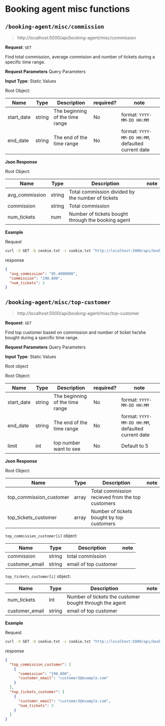 # Booking agent misc functions

## `/booking-agent/misc/commission`

>http://localhost:5000/api/booking-agent/misc/commission

**Request**: `GET`

Find total commission, average commision and number of tickets during a specific time range.

**Request Parameters** Query Parameters

**Input Type**: Static Values

Root Object:

| Name | Type | Description | required? | note |
| ---- | ---- | ----------- | --------- | ---- |
| start_date | string | The beginning of the time range | No | format: `YYYY-MM-DD HH:MM` |
| end_date | string | The end of the time range | No | format: `YYYY-MM-DD HH:MM`, defaulted current date |

**Json Response**

Root Object:

| Name | Type | Description | note |
| ---- | ---- | ----------- | ---- |
| avg_commission | string | Total commission divided by the number of tickets | |
| commission | string | Total commission | |
| num_tickets | num | Number of tickets bought through the booking agent | |

**Example**

Request

```bash
curl -X GET -b cookie.txt -c cookie.txt "http://localhost:5000/api/booking-agent/misc/commission?start_date=2023-01-01&end_date=2024-10-01"
```

response

```json
{
  "avg_commission": "95.4000000",
  "commission": "190.800",
  "num_tickets": 2
}
```

## `/booking-agent/misc/top-customer`

>http://localhost:5000/api/booking-agent/misc/top-customer

**Request**: `GET`

Find top customer based on commission and number of ticket he/she bought during a specific time range.

**Request Parameters** Query Parameters

**Input Type**: Static Values

Root object

Root Object:

| Name | Type | Description | required? | note |
| ---- | ---- | ----------- | --------- | ---- |
| start_date | string | The beginning of the time range | No | format: `YYYY-MM-DD HH:MM` |
| end_date | string | The end of the time range | No | format: `YYYY-MM-DD HH:MM`, defaulted current date |
| limit | int | top number want to see | No | Default to 5 |

**Json Response**

Root Object:

| Name | Type | Description | note |
| ---- | ---- | ----------- | ---- |
| top_commission_customer | array | Total commission recieved from the top customers | |
| top_tickets_customer | array | Number of tickets bought by top customers | |

`top_commission_customer[i]` object:

| Name | Type | Description | note |
| ---- | ---- | ----------- | ---- |
| commission | string | total commission | |
| customer_email | string | email of top customer | |

`top_tickets_customer[i]` object:

| Name | Type | Description | note |
| ---- | ---- | ----------- | ---- |
| num_tickets | int | Number of tickets the customer bought through the agent| |
| customer_email | string | email of top customer | |

**Example**

Request

```bash
curl -X GET -b cookie.txt -c cookie.txt "http://localhost:5000/api/booking-agent/misc/top-customer?start_date=2023-01-01&end_date=2024-10-01&limit=5"
```

response

```json
{
  "top_commission_customer": [
    {
      "commission": "190.800",
      "customer_email": "customer3@example.com"
    }
  ],
  "top_tickets_customer": [
    {
      "customer_email": "customer3@example.com",
      "num_tickets": 2
    }
  ]
}
```